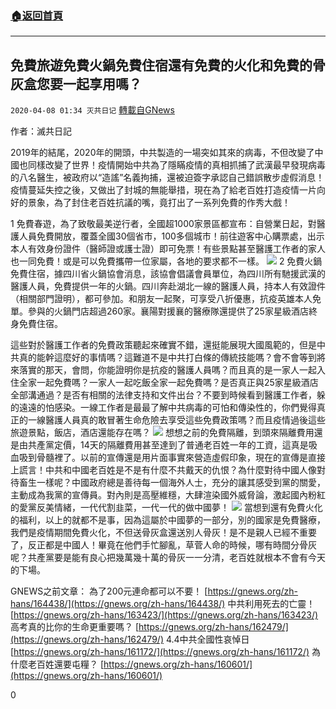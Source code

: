 ###  [:house:返回首頁](https://github.com/ourhimalayas/txt)
---

## 免費旅遊免費火鍋免費住宿還有免費的火化和免費的骨灰盒您要一起享用嗎？
`2020-04-08 01:34 灭共日记` [轉載自GNews](https://gnews.org/zh-hant/165644/)

作者：滅共日記

2019年的結尾，2020年的開頭，中共製造的一場突如其來的病毒，不但改變了中國也同樣改變了世界！疫情開始中共為了隱瞞疫情的真相抓捕了武漢最早發現病毒的八名醫生，被政府以“造謠”名義拘捕，還被迫簽字承認自己錯誤散步虛假消息！疫情蔓延失控之後，又做出了封城的無能舉措，現在為了給老百姓打造疫情一片向好的景象，為了封住老百姓抗議的嘴，竟打出了一系列免費的作秀大戲！

1 免費春遊，為了致敬最美逆行者，全國超1000家景區都宣布：自營業日起，對醫護人員免費開放，覆蓋全國30個省市，100多個城市！前往遊客中心購票處，出示本人有效身份證件（醫師證或護士證）即可免票！有些景點甚至醫護工作者的家人也一同免費！或是可以免費攜帶一位家屬，各地的要求都不一樣。
![](https://s3.amazonaws.com/gnews-media-offload/wp-content/uploads/2020/04/08013240/1-56.jpg)
2 免費火鍋免費住宿，據四川省火鍋協會消息，該協會倡議會員單位，為四川所有馳援武漢的醫護人員，免費提供一年的火鍋。四川奔赴湖北一線的醫護人員，持本人有效證件（相關部門證明），都可參加。和朋友一起聚，可享受八折優惠，抗疫英雄本人免單。參與的火鍋門店超過260家。襄陽對援襄的醫療隊還提供了25家星級酒店終身免費住宿。

這些對於醫護工作者的免費政策聽起來確實不錯，還挺能展現大國風範的，但是中共真的能幹這麼好的事情嗎？這難道不是中共打白條的傳統技能嗎？會不會等到將來落實的那天，會問，你能證明你是抗疫的醫護人員嗎？而且真的是一家人一起入住全家一起免費嗎？一家人一起吃飯全家一起免費嗎？是否真正與25家星級酒店全部溝通過？是否有相關的法律支持和文件出台？不要到時候看到醫護工作者，躲的遠遠的怕感染。一線工作者是最最了解中共病毒的可怕和傳染性的，你們覺得真正的一線醫護人員真的敢冒著生命危險去享受這些免費政策嗎？而且疫情過後這些旅遊景點，飯店，酒店還能存在嗎？
![](https://s3.amazonaws.com/gnews-media-offload/wp-content/uploads/2020/04/08013310/2-41.jpg)
想想之前的免費隔離，到頭來隔離費用還是由共產黨定價，14天的隔離費用甚至達到了普通老百姓一年的工資，這真是吸血吸到骨髓裡了。以前的宣傳還是用片面事實來營造虛假印象，現在的宣傳是直接上謊言！中共和中國老百姓是不是有什麼不共戴天的仇恨？為什麼對待中國人像對待畜生一樣呢？中國政府總是善待每一個海外人士，充分的讓其感受到黨的關愛，主動成為我黨的宣傳員。對內則是高壓維穩，大肆渲染國外威脅論，激起國內粉紅的愛黨反美情緒，一代代割韭菜，一代一代的做中國夢！
![](https://s3.amazonaws.com/gnews-media-offload/wp-content/uploads/2020/04/08013317/3-29.jpg)
當想到還有免費火化的福利，以上的就都不是事，因為這屬於中國夢的一部分，別的國家是免費醫療，我們是疫情期間免費火化，不但送骨灰盒還送別人骨灰！是不是親人已經不重要了，反正都是中國人！畢竟在他們手忙腳亂，草菅人命的時候，哪有時間分骨灰呢？共產黨要是能有良心把幾萬幾十萬的骨灰一一分清，老百姓就根本不會有今天的下場。

GNEWS之前文章： 
為了200元連命都可以不要！ [https://gnews.org/zh-hans/164438/](https://gnews.org/zh-hans/164438/) 
中共利用死去的亡靈！ [https://gnews.org/zh-hans/163423/](https://gnews.org/zh-hans/163423/) 
高考真的比你的生命更重要嗎？ [https://gnews.org/zh-hans/162479/](https://gnews.org/zh-hans/162479/) 
 4.4中共全國性哀悼日[https://gnews.org/zh-hans/161172/](https://gnews.org/zh-hans/161172/) 
為什麼老百姓還要屯糧？ [https://gnews.org/zh-hans/160601/](https://gnews.org/zh-hans/160601/)

0
